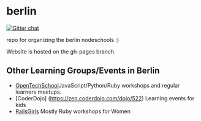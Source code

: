 berlin
======

[![Gitter chat](https://badges.gitter.im/nodeschool/berlin.png)](https://gitter.im/nodeschool/berlin)

repo for organizing the berlin nodeschools :)

Website is hosted on the gh-pages branch.

## Other Learning Groups/Events in Berlin

- [OpenTechSchool](http://www.opentechschool.org/berlin/)JavaScript/Python/Ruby workshops and regular learners meetups.
- [CoderDojo] (https://zen.coderdojo.com/dojo/522) Learning events for kids
- [RailsGirls](http://railsgirlsberlin.de/) Mostly Ruby workshops for Women
